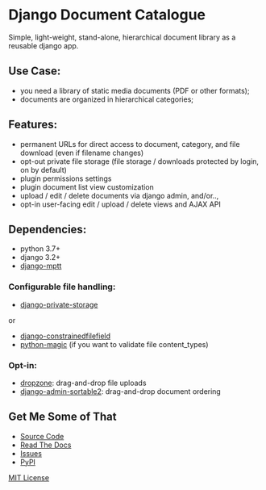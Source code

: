 # Django Document Catalogue

Simple, light-weight, stand-alone, hierarchical document library as a
reusable django app.

## Use Case:
 * you need a library of static media documents (PDF or other formats);
 * documents are organized in hierarchical categories;

## Features:
 * permanent URLs for direct access to document, category, and file download (even if filename changes)
 * opt-out private file storage (file storage / downloads protected by login, on by default)
 * plugin permissions settings
 * plugin document list view customization
 * upload / edit / delete documents via django admin, and/or..,
 * opt-in user-facing edit / upload / delete views and AJAX API

## Dependencies:
 * python 3.7+
 * django 3.2+
 * [django-mptt](https://django-mptt.readthedocs.io/en/latest/index.html)

### Configurable file handling:
 * [django-private-storage](https://pypi.org/project/django-private-storage/)

 or

 * [django-constrainedfilefield](https://github.com/mbourqui/django-constrainedfilefield)
 * [python-magic](https://github.com/ahupp/python-magic) (if you want to validate file content_types)

### Opt-in:
 * [dropzone](https://www.dropzonejs.com/): drag-and-drop file uploads
 * [django-admin-sortable2](https://django-admin-sortable2.readthedocs.io): drag-and-drop document ordering

## Get Me Some of That
* [Source Code](https://github.com/powderflask/django_document_catalogue)
* [Read The Docs](https://django-document-catalogue.readthedocs.io/en/latest/)
* [Issues](https://github.com/powderflask/django_document_catalogue/issues)
* [PyPI](https://pypi.org/project/django-document-catalogue)

[MIT License](https://github.com/powderflask/django_document_catalogue/blob/master/LICENSE)